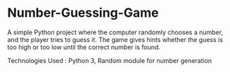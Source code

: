 # Number-Guessing-Game

A simple Python project where the computer randomly chooses a number, and the player tries to guess it. The game gives hints whether the guess is too high or too low until the correct number is found.

Technologies Used :
Python 3,
Random module for number generation
